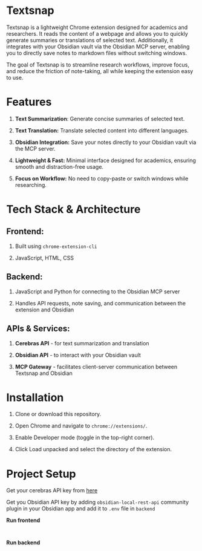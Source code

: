# Textsnap

Textsnap is a lightweight Chrome extension designed for academics and researchers. It reads the content of a webpage and allows you to quickly generate summaries or translations of selected text. Additionally, it integrates with your Obsidian vault via the Obsidian MCP server, enabling you to directly save notes to markdown files without switching windows.

The goal of Textsnap is to streamline research workflows, improve focus, and reduce the friction of note-taking, all while keeping the extension easy to use.

# Features

1. **Text Summarization**: Generate concise summaries of selected text.

2. **Text Translation:** Translate selected content into different languages.

3. **Obsidian Integration:** Save your notes directly to your Obsidian vault via the MCP server.

4. **Lightweight & Fast:** Minimal interface designed for academics, ensuring smooth and distraction-free usage.

5. **Focus on Workflow:** No need to copy-paste or switch windows while researching.

# Tech Stack & Architecture

## Frontend:

1. Built using `chrome-extension-cli`

2. JavaScript, HTML, CSS

## Backend:

1. JavaScript and Python for connecting to the Obsidian MCP server

2. Handles API requests, note saving, and communication between the extension and Obsidian

## APIs & Services:

1. **Cerebras API** - for text summarization and translation

2. **Obsidian API** - to interact with your Obsidian vault

3. **MCP Gateway** - facilitates client-server communication between Textsnap and Obsidian

# Installation

1. Clone or download this repository.

2. Open Chrome and navigate to `chrome://extensions/`.

3. Enable Developer mode (toggle in the top-right corner).

4. Click Load unpacked and select the directory of the extension.

# Project Setup

Get your cerebras API key from [here](https://cloud.cerebras.ai/)

Get you Obsidian API key by adding `obsidian-local-rest-api` community plugin in your Obsidian app and add it to `.env` file in `backend`

**Run frontend**

```npm install

```

```npm run watch

```

**Run backend**

```docker compose up --build

```
